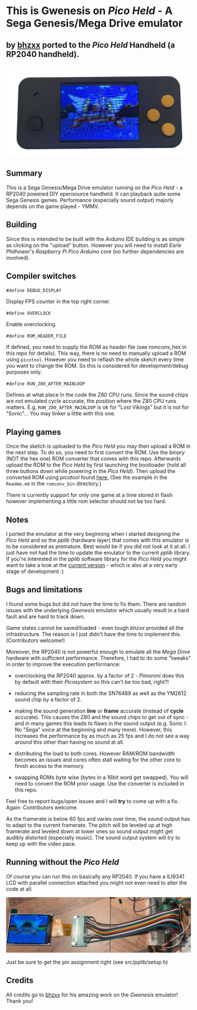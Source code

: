 # This is Gwenesis on *Pico Held* - A Sega Genesis/Mega Drive emulator 

## by [bhzxx](https://github.com/bzhxx) ported to the *Pico Held* Handheld (a RP2040 handheld).

![Pico Held picture 1](images/gwenesis_running.jpg)

## Summary

This is a Sega Genesis/Mega Drive emulator running on the *Pico Held* - a RP2040 powered DIY opensource handheld.
It can playback quite some Sega Genesis games. Performance (especially sound output) majorly depends on the game played - YMMV.

## Building

Since this is intended to be built with the *Arduino* IDE building is as simple as clicking on the "upload" button. However you will need to install *Earle Philhower's* *Raspberry Pi Pico Arduino core* (no further dependencies are involved).

## Compiler switches

`#define DEBUG_DISPLAY`

Display FPS counter in the top right corner.

`#define OVERCLOCK`

Enable overclocking.

`#define ROM_HEADER_FILE`

If defined, you need to supply the ROM as header file (see romconv_hex in this repo for details). This way, there is no need to manually upload a ROM using `picotool`. However you need to reflash the whole sketch every time you want to change the ROM. So this is considered for development/debug purposes only.

`#define RUN_Z80_AFTER_MAINLOOP`

Defines at what place în the code the Z80 CPU runs. Since the sound chips are not emulated cycle accurate, the position where the Z80 CPU runs matters. E.g. `RUN_Z80_AFTER_MAINLOOP` is ok for "Lost Vikings" but it is not for "Sonic"... You may tinker a little with this one.

## Playing games

Once the sketch is uploaded to the *Pico Held* you may then upload a ROM in the next step.
To do so, you need to first convert the ROM. Use the *binary* (NOT the hex one) ROM converter that comes with this repo.
Afterwards upload the ROM to the *Pico Held* by first launching the bootloader (hold all three buttons down while powering in the *Pico Held*). Then upload the converted ROM using *picotool* found [here.](https://github.com/raspberrypi/picotool)
(See the example in the `Readme.md` in the `romconv_bin` directory.)

There is currently support for only one game at a time stored in flash however implementing a little rom selector should not be too hard.

## Notes

I ported the emulator at the very beginning when I started designing the *Pico Held* and so the *pplib* (hardware layer) that comes with this emulator is to be considered as premature. Best would be if you did not look at it at all. I just have not had the time to update the emulator to the current *pplib* library. If you're interested in the *pplib* software library for the *Pico Held* you might want to take a look at the [current version](https://github.com/fcipaq/picohero_pplib) - which is also at a very early stage of development :)

## Bugs and limitations

I found some bugs but did not have the time to fix them. There are random issues with the underlying *Gwenesis* emulator which usually result in a hard fault and are hard to track down.

Game states cannot be saved/loaded - even tough *bhzxx* provided all the infrastructure. The reason is I just didn't have the time to implement this. (Contributors welcome!)

Moreover, the RP2040 is not powerful enough to emulate all the *Mega Drive* hardware with sufficient performance. Therefore, I had to do some "tweaks" in order to improve the execution performance:

- overclocking the RP2040 approx. by a factor of 2 - *Pimoroni* does this by default with their *Picosystem* so this can't be too bad, right?!

- reducing the sampling rate in both the SN76489 as well as the YM2612 sound chip by a factor of 2.

- making the sound generation **line** or **frame** accurate (instead of **cycle** accurate). This causes the Z80 and the sound chips to get out of sync - and in many games this leads to flaws in the sound output (e.g. Sonic I: No "Sega" voice at the beginning and many more). However, this increases the performance by as much as 25 fps and I do not see a way around this other than having no sound at all.

- distributing the load to both cores. However RAM/ROM bandwidth becomes an issues and cores often stall waiting for the other core to finish access to the memory.

- swapping ROMs byte wise (bytes in a 16bit word get swapped). You will need to convert the ROM prior usage. Use the converter is included in this repo.

Feel free to report bugs/open issues and I will **try** to come up with a fix. Again: Contributors welcome.

As the framerate is below 60 fps and varies over time, the sound output has to adapt to the current framerate. The pitch will be leveled up at high framerate and leveled down at lower ones so sound output might get audibly distorted (especially music). The sound output system will *try* to keep up with the video pace.

## Running without the *Pico Held*

Of course you can run this on basically any RP2040. If you have a ILI9341 LCD with parallel connection attached you might not even need to alter the code at all.

![Genesis on the breadboard](images/md_breadboard.jpg)

Just be sure to get the pin assignment right (see src/pplib/setup.h)

## Credits

All credits go to [bhzxx](https://github.com/bzhxx/gwenesis) for his amazing work on the *Gwenesis* emulator! Thank you!


